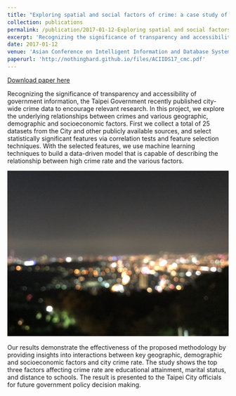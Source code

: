 ```yaml
---
title: "Exploring spatial and social factors of crime: a case study of Taipei city"
collection: publications
permalink: /publication/2017-01-12-Exploring spatial and social factors of crime: a case study of Taipei city
excerpt: 'Recognizing the significance of transparency and accessibility of government information, the Taipei Government recently published city-wide crime data to encourage relevant research. In this project, we explore the underlying relationships between crimes and various geographic, demographic and socioeconomic factors. First we collect a total of 25 datasets from the City and other publicly available sources, and select statistically significant features via correlation tests and feature selection techniques. With the selected features, we use machine learning techniques to build a data-driven model that is capable of describing the relationship between high crime rate and the various factors.'
date: 2017-01-12
venue: 'Asian Conference on Intelligent Information and Database Systems. Springer, Cham, 2017.'
paperurl: 'http://nothinghard.github.io/files/ACIIDS17_cmc.pdf'
---
```


<a href='http://nothinghard.github.io/files/ACIIDS17_cmc.pdf'>Download paper here</a>

Recognizing the significance of transparency and accessibility of government information, the Taipei Government recently published city-wide crime data to encourage relevant research. In this project, we explore the underlying relationships between crimes and various geographic, demographic and socioeconomic factors. First we collect a total of 25 datasets from the City and other publicly available sources, and select statistically significant features via correlation tests and feature selection techniques. With the selected features, we use machine learning techniques to build a data-driven model that is capable of describing the relationship between high crime rate and the various factors.

![image description](../images/teaser.png)

Our results demonstrate the effectiveness of the proposed methodology by providing insights into interactions between key geographic, demographic and socioeconomic factors and city crime rate. The study shows the top three factors affecting crime rate are educational attainment, marital status, and distance to schools. The result is presented to the Taipei City officials for future government policy decision making.
